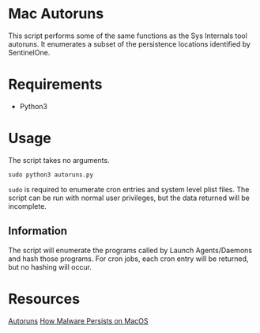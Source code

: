 # Mac Autoruns
This script performs some of the same functions as the Sys Internals tool autoruns. It enumerates a subset of the persistence locations identified by SentinelOne.

# Requirements
* Python3

# Usage
The script takes no arguments.
```
sudo python3 autoruns.py
```
`sudo` is required to enumerate cron entries and system level plist files. The script can be run with normal user privileges, but the data returned will be incomplete.

## Information
The script will enumerate the programs called by Launch Agents/Daemons and hash those programs. For cron jobs, each cron entry will be returned, but no hashing will occur.

# Resources
[Autoruns](https://docs.microsoft.com/en-us/sysinternals/downloads/autoruns)
[How Malware Persists on MacOS](https://www.sentinelone.com/blog/how-malware-persists-on-macos/)